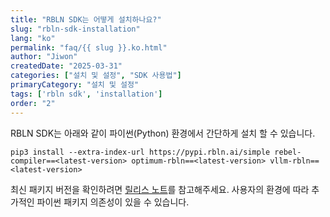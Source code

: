 ```yaml
---
title: "RBLN SDK는 어떻게 설치하나요?"
slug: "rbln-sdk-installation"
lang: "ko"
permalink: "faq/{{ slug }}.ko.html"
author: "Jiwon"
createdDate: "2025-03-31"
categories: ["설치 및 설정", "SDK 사용법"]
primaryCategory: "설치 및 설정"
tags: ['rbln sdk', 'installation']
order: "2"
---
```

RBLN SDK는 아래와 같이 파이썬(Python) 환경에서 간단하게 설치 할 수 있습니다.

```
pip3 install --extra-index-url https://pypi.rbln.ai/simple rebel-compiler==<latest-version> optimum-rbln==<latest-version> vllm-rbln==<latest-version>
```
 
최신 패키지 버전을 확인하려면 <a href="https://docs.rbln.ai/supports/release_note.html" class="underline" target="_blank">릴리스 노트</a>를 참고해주세요. 사용자의 환경에 따라 추가적인 파이썬 패키지 의존성이 있을 수 있습니다.